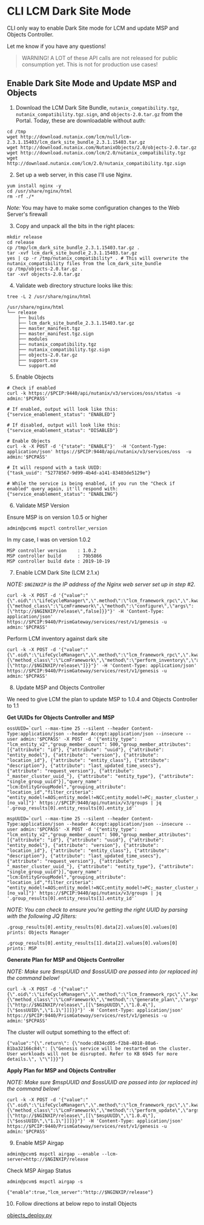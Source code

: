 # CLI LCM Dark Site Mode

CLI only way to enable Dark Site mode for LCM and update MSP and Objects Controller.

Let me know if you have any questions!

> WARNING! A LOT of these API calls are not released for public consumption yet. This is not for production use cases!

## Enable Dark Site Mode and Update MSP and Objects

1. Download the LCM Dark Site Bundle, `nutanix_compatibility.tgz`, `nutanix_compatibility.tgz.sign`, and `objects-2.0.tar.gz` from the Portal. Today, these are downloadable without auth:

```
cd /tmp
wget http://download.nutanix.com/lcm/null/lcm-2.3.1.15403/lcm_dark_site_bundle_2.3.1.15403.tar.gz
wget http://download.nutanix.com/NutanixObjects/2.0/objects-2.0.tar.gz
wget http://download.nutanix.com/lcm/2.0/nutanix_compatibility.tgz
wget http://download.nutanix.com/lcm/2.0/nutanix_compatibility.tgz.sign
```

2. Set up a web server, in this case I'll use Nginx.

```
yum install nginx -y
cd /usr/share/nginx/html
rm -rf ./*
```

_Note:_ You may have to make some configuration changes to the Web Server's firewall

3. Copy and unpack all the bits in the right places:

```
mkdir release
cd release
cp /tmp/lcm_dark_site_bundle_2.3.1.15403.tar.gz .
tar -xvf lcm_dark_site_bundle_2.3.1.15403.tar.gz
yes | cp -r /tmp/nutanix_compatibility* . # This will overwrite the nutanix_compatibility files from the lcm_dark_site_bundle
cp /tmp/objects-2.0.tar.gz .
tar -xvf objects-2.0.tar.gz
```

4. Validate web directory structure looks like this:

`tree -L 2 /usr/share/nginx/html`

```
/usr/share/nginx/html
└── release
    ├── builds
    ├── lcm_dark_site_bundle_2.3.1.15403.tar.gz
    ├── master_manifest.tgz
    ├── master_manifest.tgz.sign
    ├── modules
    ├── nutanix_compatibility.tgz
    ├── nutanix_compatibility.tgz.sign
    ├── objects-2.0.tar.gz
    ├── support.csv
    └── support.md
```

5. Enable Objects

```
# Check if enabled
curl -k https://$PCIP:9440/api/nutanix/v3/services/oss/status -u admin:'$PCPASS'

# If enabled, output will look like this:
{"service_enablement_status": "ENABLED"}

# If disabled, output will look like this:
{"service_enablement_status": "DISABLED"}

# Enable Objects
curl -k -X POST -d '{"state": "ENABLE"}'  -H 'Content-Type: application/json' https://$PCIP:9440/api/nutanix/v3/services/oss  -u admin:'$PCPASS'

# It will respond with a task UUID:
{"task_uuid": "52778567-9d99-4b4d-a141-83403de5129e"}

# While the service is being enabled, if you run the "Check if enabled" query again, it'll respond with:
{"service_enablement_status": "ENABLING"}
```

6. Validate MSP Version

Ensure MSP is on version 1.0.5 or higher

```
admin@pcvm$ mspctl controller_version
```

In my case, I was on version 1.0.2

```
MSP controller version    : 1.0.2
MSP controller build      : 79b5866
MSP controller build date : 2019-10-19
```

7. Enable LCM Dark Site (LCM 2.1.x)

_NOTE: `$NGINXIP` is the IP address of the Nginx web server set up in step #2._

```
curl -k -X POST -d '{"value":"{\".oid\":\"LifeCycleManager\",\".method\":\"lcm_framework_rpc\",\".kwargs\":{\"method_class\":\"LcmFramework\",\"method\":\"configure\",\"args\":[\"http://$NGINXIP/release\",false]}}"}' -H 'Content-Type: application/json' https://$PCIP:9440/PrismGateway/services/rest/v1/genesis -u admin:'$PCPASS'
```

Perform LCM inventory against dark site

```
curl -k -X POST -d '{"value":"{\".oid\":\"LifeCycleManager\",\".method\":\"lcm_framework_rpc\",\".kwargs\":{\"method_class\":\"LcmFramework\",\"method\":\"perform_inventory\",\"args\":[\"http://$NGINXIP/release\"]}}"}' -H 'Content-Type: application/json' https://$PCIP:9440/PrismGateway/services/rest/v1/genesis -u admin:'$PCPASS'
```

8. Update MSP and Objects Controller

We need to give LCM the plan to update MSP to 1.0.4 and Objects Controller to 1.1

**Get UUIDs for Objects Controller and MSP**

```
ossUUID=`curl --max-time 25 --silent --header Content-Type:application/json --header Accept:application/json --insecure --user admin:'$PCPASS' -X POST -d '{"entity_type": "lcm_entity_v2","group_member_count": 500,"group_member_attributes": [{"attribute": "id"}, {"attribute": "uuid"}, {"attribute": "entity_model"}, {"attribute": "version"}, {"attribute": "location_id"}, {"attribute": "entity_class"}, {"attribute": "description"}, {"attribute": "last_updated_time_usecs"}, {"attribute": "request_version"}, {"attribute": "_master_cluster_uuid_"}, {"attribute": "entity_type"}, {"attribute": "single_group_uuid"}],"query_name": "lcm:EntityGroupModel","grouping_attribute": "location_id","filter_criteria": "entity_model!=AOS;entity_model!=NCC;entity_model!=PC;_master_cluster_uuid_==[no_val]"}' https://$PCIP:9440/api/nutanix/v3/groups | jq '.group_results[0].entity_results[0].entity_id'`

mspUUID=`curl --max-time 25 --silent --header Content-Type:application/json --header Accept:application/json --insecure --user admin:'$PCPASS' -X POST -d '{"entity_type": "lcm_entity_v2","group_member_count": 500,"group_member_attributes": [{"attribute": "id"}, {"attribute": "uuid"}, {"attribute": "entity_model"}, {"attribute": "version"}, {"attribute": "location_id"}, {"attribute": "entity_class"}, {"attribute": "description"}, {"attribute": "last_updated_time_usecs"}, {"attribute": "request_version"}, {"attribute": "_master_cluster_uuid_"}, {"attribute": "entity_type"}, {"attribute": "single_group_uuid"}],"query_name": "lcm:EntityGroupModel","grouping_attribute": "location_id","filter_criteria": "entity_model!=AOS;entity_model!=NCC;entity_model!=PC;_master_cluster_uuid_==[no_val]"}' https://$PCIP:9440/api/nutanix/v3/groups | jq '.group_results[0].entity_results[1].entity_id'`
```

_NOTE: You can check to ensure you're getting the right UUID by parsing with the following JQ filters:_

```
.group_results[0].entity_results[0].data[2].values[0].values[0]
prints: Objects Manager

.group_results[0].entity_results[1].data[2].values[0].values[0]
prints: MSP
```

**Generate Plan for MSP and Objects Controller**

_NOTE: Make sure $mspUUID and $ossUUID are passed into (or replaced in) the command below!_

```
curl -k -X POST -d '{"value":"{\".oid\":\"LifeCycleManager\",\".method\":\"lcm_framework_rpc\",\".kwargs\":{\"method_class\":\"LcmFramework\",\"method\":\"generate_plan\",\"args\":[\"http://$NGINXIP/release\",[[\"$mspUUID\",\"1.0.4\"],[\"$ossUUID\",\"1.1\"]]]}}"}' -H 'Content-Type: application/json' https://$PCIP:9440/PrismGateway/services/rest/v1/genesis -u admin:'$PCPASS'
```

The cluster will output something to the effect of:

```
{"value":"{\".return\": {\"node:d834cd05-f2b8-4018-80a6-81ba32166c84\": [\"Genesis service will be restarted on the cluster. User workloads will not be disrupted. Refer to KB 6945 for more details.\", \"\"]}}"}
```

**Apply Plan for MSP and Objects Controller**

_NOTE: Make sure $mspUUID and $ossUUID are passed into (or replaced in) the command below!_

```
curl -k -X POST -d '{"value":"{\".oid\":\"LifeCycleManager\",\".method\":\"lcm_framework_rpc\",\".kwargs\":{\"method_class\":\"LcmFramework\",\"method\":\"perform_update\",\"args\":[\"http://$NGINXIP/release\",[[\"$mspUUID\",\"1.0.4\"],[\"$ossUUID\",\"1.1\"]]]}}"}' -H 'Content-Type: application/json' https://$PCIP:9440/PrismGateway/services/rest/v1/genesis -u admin:'$PCPASS'
```

9. Enable MSP Airgap

```
admin@pcvm$ mspctl airgap --enable --lcm-server=http://$NGINXIP/release
```

Check MSP Airgap Status

```
admin@pcvm$ mspctl airgap -s

{"enable":true,"lcm_server":"http://$NGINXIP/release"}
```

10. Follow directions at below repo to install Objects

[objects_deploy.py](https://github.com/lauramariel/scripts/blob/master/ONCE/objects_deploy.py)

